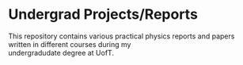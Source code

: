 # Undergrad Projects/Reports
This repository contains various practical physics reports and papers written in different courses during my  
undergradudate degree at UofT. 
